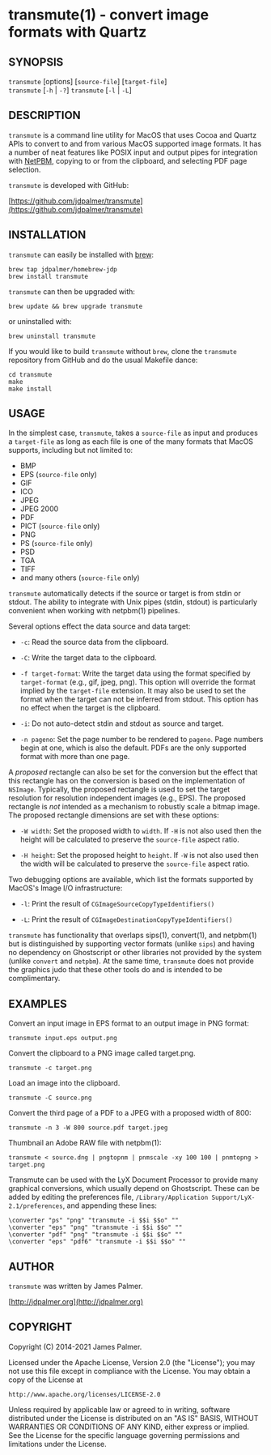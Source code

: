 transmute(1) - convert image formats with Quartz
================================================

## SYNOPSIS

`transmute` [options] [`source-file`] [`target-file`]  
`transmute` [`-h` | `-?`]
`transmute` [`-l` | `-L`]

## DESCRIPTION

`transmute` is a command line utility for MacOS that uses Cocoa and
Quartz APIs to convert to and from various MacOS supported image
formats.  It has a number of neat features like POSIX input and output
pipes for integration with [NetPBM](http://netpbm.sourceforge.net/),
copying to or from the clipboard, and selecting PDF page selection.

`transmute` is developed with GitHub:

[https://github.com/jdpalmer/transmute](https://github.com/jdpalmer/transmute)

## INSTALLATION

`transmute` can easily be installed with [brew](http://brew.sh/):

    brew tap jdpalmer/homebrew-jdp
	brew install transmute

`transmute` can then be upgraded with:

    brew update && brew upgrade transmute

or uninstalled with:

    brew uninstall transmute

If you would like to build `transmute` without `brew`, clone the
`transmute` repository from GitHub and do the usual Makefile dance:

    cd transmute
    make
    make install

## USAGE

In the simplest case, `transmute`, takes a `source-file` as input and
produces a `target-file` as long as each file is one of the many
formats that MacOS supports, including but not limited to:

* BMP
* EPS (`source-file` only)
* GIF
* ICO
* JPEG
* JPEG 2000
* PDF
* PICT (`source-file` only)
* PNG
* PS (`source-file` only)
* PSD
* TGA
* TIFF
* and many others (`source-file` only)

`transmute` automatically detects if the source or target is from
stdin or stdout. The ability to integrate with Unix pipes (stdin,
stdout) is particularly convenient when working with netpbm(1)
pipelines.

Several options effect the data source and data target:

* `-c`:
  Read the source data from the clipboard.

* `-C`:
  Write the target data to the clipboard.

* `-f target-format`:
  Write the target data using the format specified by `target-format`
  (e.g., gif, jpeg, png). This option will override the format implied
  by the `target-file` extension.  It may also be used to set the
  format when the target can not be inferred from stdout. This option
  has no effect when the target is the clipboard.

* `-i`:
  Do not auto-detect stdin and stdout as source and target.

* `-n pageno`:
  Set the page number to be rendered to `pageno`. Page numbers begin
  at one, which is also the default. PDFs are the only supported
  format with more than one page.

A *proposed* rectangle can also be set for the conversion but the
effect that this rectangle has on the conversion is based on the
implementation of `NSImage`. Typically, the proposed rectangle is
used to set the target resolution for resolution independent images
(e.g., EPS). The proposed rectangle is *not* intended as a mechanism
to robustly scale a bitmap image. The proposed rectangle dimensions
are set with these options:

* `-W width`:
  Set the proposed width to `width`. If `-H` is not also used then the
  height will be calculated to preserve the `source-file` aspect ratio.

* `-H height`:
  Set the proposed height to `height`. If `-W` is not also used then the
  width will be calculated to preserve the `source-file` aspect ratio.

Two debugging options are available, which list the formats supported
by MacOS's Image I/O infrastructure:

* `-l`:
  Print the result of `CGImageSourceCopyTypeIdentifiers()`

* `-L`:
  Print the result of `CGImageDestinationCopyTypeIdentifiers()`

`transmute` has functionality that overlaps sips(1),
convert(1), and netpbm(1) but is distinguished by supporting vector
formats (unlike `sips`) and having no dependency on Ghostscript or
other libraries not provided by the system (unlike `convert` and
`netpbm`). At the same time, `transmute` does not provide the
graphics judo that these other tools do and is intended to be
complimentary.

## EXAMPLES

Convert an input image in EPS format to an output image in PNG format:

    transmute input.eps output.png
    
Convert the clipboard to a PNG image called target.png.

    transmute -c target.png

Load an image into the clipboard.

    transmute -C source.png

Convert the third page of a PDF to a JPEG with a proposed width of 800:

    transmute -n 3 -W 800 source.pdf target.jpeg

Thumbnail an Adobe RAW file with netpbm(1):

    transmute < source.dng | pngtopnm | pnmscale -xy 100 100 | pnmtopng > target.png

Transmute can be used with the LyX Document Processor to provide many
graphical conversions, which usually depend on Ghostscript. These can
be added by editing the preferences file,  `/Library/Application
Support/LyX-2.1/preferences`, and appending these lines:

    \converter "ps" "png" "transmute -i $$i $$o" ""
    \converter "eps" "png" "transmute -i $$i $$o" ""
    \converter "pdf" "png" "transmute -i $$i $$o" ""
    \converter "eps" "pdf6" "transmute -i $$i $$o" ""

## AUTHOR

`transmute` was written by James Palmer.

[http://jdpalmer.org](http://jdpalmer.org)

## COPYRIGHT

Copyright (C) 2014-2021 James Palmer.

Licensed under the Apache License, Version 2.0 (the "License");
you may not use this file except in compliance with the License.
You may obtain a copy of the License at

    http://www.apache.org/licenses/LICENSE-2.0

Unless required by applicable law or agreed to in writing, software
distributed under the License is distributed on an "AS IS" BASIS,
WITHOUT WARRANTIES OR CONDITIONS OF ANY KIND, either express
or implied. See the License for the specific language governing
permissions and limitations under the License.
